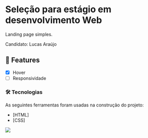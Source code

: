 # Seleção para estágio em desenvolvimento Web
<p>Landing page simples.</p>
<p>Candidato: Lucas Araújo </p>

## 🚀 Features
- [x] Hover
- [ ] Responsividade

### 🛠 Tecnologias

As seguintes ferramentas foram usadas na construção do projeto:

- [HTML]
- [CSS]

<img src="https://img.shields.io/static/v1?label=%3CSITE%3E&message=%3CASPEC%3E&color=%3CCOLOR%3E&style=%3CSTYLE%3E&logo=%3CLOGO%3E">
